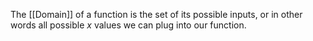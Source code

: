 The [[Domain]] of a function is the set of its possible inputs, or in other words all possible $x$ values we can plug into our function.